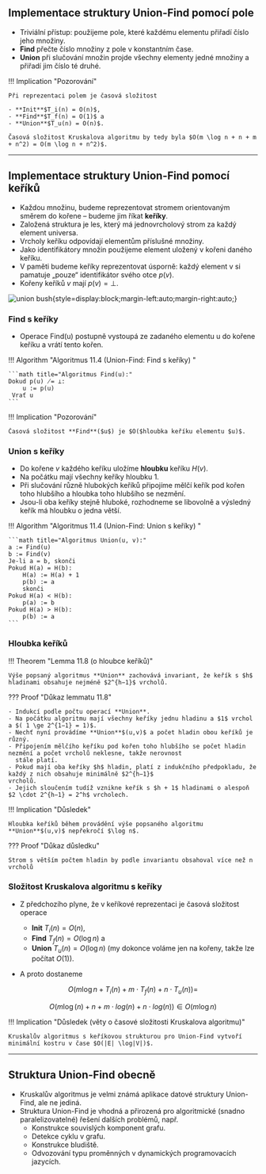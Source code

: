 ## Implementace struktury Union-Find pomocí pole

- Triviální přístup: použijeme pole, které každému elementu přiřadí číslo jeho množiny.
- **Find** přečte číslo množiny z pole v konstantním čase.
- **Union** při slučování množin projde všechny elementy jedné množiny a přiřadí jim číslo té druhé.

!!! Implication "Pozorování"

    Při reprezentaci polem je časová složitost

    - **Init**$T_i(n) = O(n)$,
    - **Find**$T_f(n) = O(1)$ a
    - **Union**$T_u(n) = O(n)$.

    Časová složitost Kruskalova algoritmu by tedy byla $O(m \log n + n + m + n^2) = O(m \log n + n^2)$.

---

## Implementace struktury Union-Find pomocí keříků

- Každou množinu, budeme reprezentovat stromem orientovaným směrem do kořene – budeme jim říkat **keříky**.
- Založená struktura je les, který má jednovrcholový strom za každý element universa.
- Vrcholy keříku odpovídají elementům příslušné množiny.
- Jako identifikátory množin použijeme element uložený v kořeni daného keříku.
- V paměti budeme keříky reprezentovat úsporně: každý element v si pamatuje „pouze“ identifikátor svého otce $p(v)$.
- Kořeny keříků $v$ mají $p(v) = \bot$.

![union bush](../assets/11/union.png){style=display:block;margin-left:auto;margin-right:auto;}

### Find s keříky

- Operace Find(u) postupně vystoupá ze zadaného elementu u do kořene keříku a vrátí tento kořen.

<a id="algo-11.4"></a>
!!! Algorithm "Algoritmus 11.4 (Union-Find: Find s keříky)  "

    ```math title="Algoritmus Find(u):"
    Dokud p(u) ̸= ⊥:
        u := p(u)
     Vrať u
    ```

!!! Implication "Pozorování"

    Časová složitost **Find**($u$) je $O($hloubka keříku elementu $u)$.

### Union s keříky

- Do kořene $v$ každého keříku uložíme **hloubku** keříku $H(v)$.
- Na počátku mají všechny keříky hloubku $1$.
- Při slučování různě hlubokých keříků připojíme mělčí keřík pod kořen toho hlubšího a hloubka toho hlubšího se nezmění.
- Jsou-li oba keříky stejně hluboké, rozhodneme se libovolně a výsledný keřík má hloubku o jedna větší.

<a id="algo-11.5"></a>
!!! Algorithm "Algoritmus 11.4 (Union-Find: Union s keříky)  "

    ```math title="Algoritmus Union(u, v):"
    a := Find(u)
    b := Find(v)
    Je-li a = b, skonči
    Pokud H(a) = H(b):
        H(a) := H(a) + 1
        p(b) := a
        skonči
    Pokud H(a) < H(b):
        p(a) := b
    Pokud H(a) > H(b):
        p(b) := a
    ```

### Hloubka keříků

<a id="theorem-11.8"></a>
!!! Theorem "Lemma 11.8 (o hloubce keříků)"

    Výše popsaný algoritmus **Union** zachovává invariant, že keřík s $h$ hladinami obsahuje nejméně $2^{h−1}$ vrcholů.

??? Proof "Důkaz lemmatu 11.8"

    - Indukcí podle počtu operací **Union**.
    - Na počátku algoritmu mají všechny keříky jednu hladinu a $1$ vrchol a $( 1 \ge 2^{1−1} = 1)$.
    - Nechť nyní provádíme **Union**$(u,v)$ a počet hladin obou keříků je různý.
    - Připojením mělčího keříku pod kořen toho hlubšího se počet hladin nezmění a počet vrcholů neklesne, takže nerovnost
      stále platí.
    - Pokud mají oba keříky $h$ hladin, platí z indukčního předpokladu, že každý z nich obsahuje minimálně $2^{h−1}$
    vrcholů.
    - Jejich sloučením tudíž vznikne keřík s $h + 1$ hladinami o alespoň $2 \cdot 2^{h−1} = 2^h$ vrcholech.

!!! Implication "Důsledek"

    Hloubka keříků během provádění výše popsaného algoritmu **Union**$(u,v)$ nepřekročí $\log n$.

??? Proof "Důkaz důsledku"

    Strom s větším počtem hladin by podle invariantu obsahoval více než n vrcholů

### Složitost Kruskalova algoritmu s keříky

- Z předchozího plyne, že v keříkové reprezentaci je časová složitost operace
    - **Init** $T_i(n) = O(n)$,
    - **Find** $T_f(n) = O(\log n)$ a
    - **Union** $T_u(n) = O(\log n)$ (my dokonce voláme jen na kořeny, takže lze počítat $O(1)$).

- A proto dostaneme

$$O(m \log n + T_i(n) + m \cdot T_f(n) + n \cdot T_u(n)) =$$

$$O(m \log(n) + n + m \cdot log(n) + n \cdot log(n)) \in O(m \log n)$$

!!! Implication "Důsledek  (věty o časové složitosti Kruskalova algoritmu)"

    Kruskalův algoritmus s keříkovou strukturou pro Union-Find vytvoří minimální kostru v čase $O(|E| \log|V|)$.

---

## Struktura Union-Find obecně

- Kruskalův algoritmus je velmi známá aplikace datové struktury Union-Find, ale ne jediná.
- Struktura Union-Find je vhodná a přirozená pro algoritmické (snadno paralelizovatelné) řešení dalších problémů, např.
    - Konstrukce souvislých komponent grafu.
    - Detekce cyklu v grafu.
    - Konstrukce bludiště.
    - Odvozování typu proměnných v dynamických programovacích jazycích.




